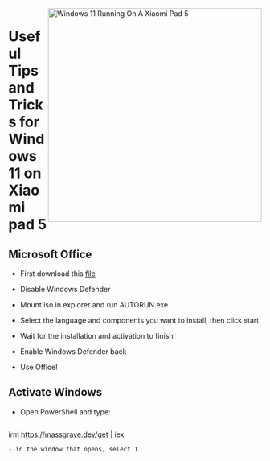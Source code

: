 <img align="right" src="https://raw.githubusercontent.com/erdilS/Port-Windows-11-Xiaomi-Pad-5/main/nabu.png" width="425" alt="Windows 11 Running On A Xiaomi Pad 5">

# Useful Tips and Tricks for Windows 11 on Xiaomi pad 5

## Microsoft Office

- First download this [file](https://drive.google.com/file/d/1st8xVpxtJbe2GVTEZrC_RNumKllR97Hp/view?usp=sharing)
  
- Disable Windows Defender
  
- Mount iso in explorer and run AUTORUN.exe
  
- Select the language and components you want to install, then click start 
  
- Wait for the installation and activation to finish

- Enable Windows Defender back

- Use Office!

 ## Activate Windows

- Open PowerShell and type: 

  ```cmd
irm https://massgrave.dev/get | iex 
```
- in the window that opens, select 1
